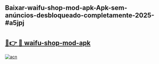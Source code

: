 ## Baixar-waifu-shop-mod-apk-Apk-sem-anúncios-desbloqueado-completamente-2025-#a5jpj

# <h2><a href="https://ainizakaria.my?title=waifu-shop-mod-apk&ref=22M">🔗👉 🔴 waifu-shop-mod-apk</a></h2>

[![acn](https://github.com/user-attachments/assets/0f9c940e-d8b0-45ae-aac7-cd30a18b3e1c)](https://ainizakaria.my?title=waifu-shop-mod-apk&ref=22M)

